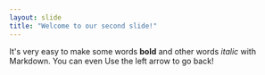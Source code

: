 ```yaml
---
layout: slide
title: "Welcome to our second slide!"
---
```

It's very easy to make some words **bold** and other words *italic* with Markdown. You can even 
Use the left arrow to go back!

